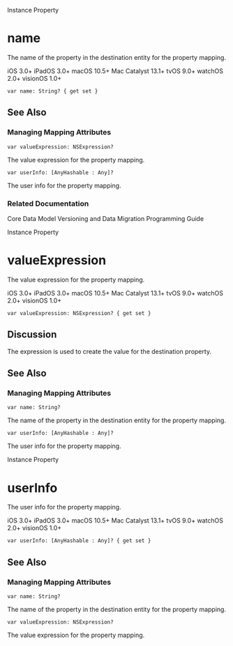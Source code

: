 Instance Property

# name

The name of the property in the destination entity for the property mapping.

iOS 3.0+  iPadOS 3.0+  macOS 10.5+  Mac Catalyst 13.1+  tvOS 9.0+  watchOS
2.0+  visionOS 1.0+

    
    
    var name: String? { get set }

## See Also

### Managing Mapping Attributes

`var valueExpression: NSExpression?`

The value expression for the property mapping.

`var userInfo: [AnyHashable : Any]?`

The user info for the property mapping.

### Related Documentation

Core Data Model Versioning and Data Migration Programming Guide

Instance Property

# valueExpression

The value expression for the property mapping.

iOS 3.0+  iPadOS 3.0+  macOS 10.5+  Mac Catalyst 13.1+  tvOS 9.0+  watchOS
2.0+  visionOS 1.0+

    
    
    var valueExpression: NSExpression? { get set }

## Discussion

The expression is used to create the value for the destination property.

## See Also

### Managing Mapping Attributes

`var name: String?`

The name of the property in the destination entity for the property mapping.

`var userInfo: [AnyHashable : Any]?`

The user info for the property mapping.

Instance Property

# userInfo

The user info for the property mapping.

iOS 3.0+  iPadOS 3.0+  macOS 10.5+  Mac Catalyst 13.1+  tvOS 9.0+  watchOS
2.0+  visionOS 1.0+

    
    
    var userInfo: [AnyHashable : Any]? { get set }

## See Also

### Managing Mapping Attributes

`var name: String?`

The name of the property in the destination entity for the property mapping.

`var valueExpression: NSExpression?`

The value expression for the property mapping.

